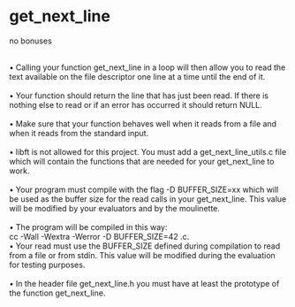 # get_next_line
no bonuses

<br> • Calling your function get_next_line in a loop will then allow you to read the text
available on the file descriptor one line at a time until the end of it.</br> 
<br> • Your function should return the line that has just been read. If there is nothing
else to read or if an error has occurred it should return NULL.</br>
<br> • Make sure that your function behaves well when it reads from a file and when it
reads from the standard input.</br>
<br> • libft is not allowed for this project. You must add a get_next_line_utils.c file
which will contain the functions that are needed for your get_next_line to work.</br>
<br> • Your program must compile with the flag -D BUFFER_SIZE=xx which will be used
as the buffer size for the read calls in your get_next_line. This value will be
modified by your evaluators and by the moulinette.</br>
<br> • The program will be compiled in this way:</br>
cc -Wall -Wextra -Werror -D BUFFER_SIZE=42 <files>.c.
<br> • Your read must use the BUFFER_SIZE defined during compilation to read from
a file or from stdin. This value will be modified during the evaluation for testing
purposes.</br>
<br> • In the header file get_next_line.h you must have at least the prototype of the
function get_next_line.</br>
